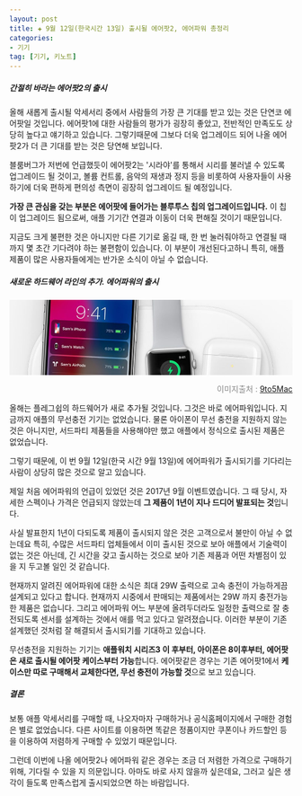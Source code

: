 ```yaml
---  
layout: post  
title: ✚ 9월 12일(한국시간 13일) 출시될 에어팟2, 에어파워 총정리
categories:
- 기기
tag: [기기, 키노트]
---  
```

##### 간절히 바라는 에어팟2의 출시
<p class="drop-korean">
올해 새롭게 출시될 악세서리 중에서 사람들의 가장 큰 기대를 받고 있는 것은 단연코 에어팟일 것입니다. 에어팟1에 대한 사람들의 평가가 굉장히 좋았고, 전반적인 만족도도 상당히 높다고 얘기하고 있습니다. 그렇기때문에 그보다 더욱 업그레이드 되어 나올 에어팟2가 더 큰 기대를 받는 것은 당연해 보입니다.
</p>

블룸버그가 저번에 언급했듯이 에어팟2는 '시라야'를 통해서 시리를 불러낼 수 있도록 업그레이드 될 것이고, 볼륨 컨트롤, 음악의 재생과 정지 등을 비롯하여 사용자들이 사용하기에 더욱 편하게 편의성 측면이 굉장히 업그레이드 될 예정입니다.

**가장 큰 관심을 갖는 부분은 에어팟에 들어가는 블루투스 칩의 업그레이드입니다.** 이 칩이 업그레이드 됨으로써, 애플 기기간 연결과 이동이 더욱 편해질 것이기 때문입니다. 

지금도 크게 불편한 것은 아니지만 다른 기기로 옮길 때, 한 번 눌러줘야하고 연결될 때까지 몇 초간 기다려야 하는 불편함이 있습니다. 이 부분이 개선된다고하니 특히, 애플 제품이 많은 사용자들에게는 반가운 소식이 아닐 수 없습니다.

##### 새로운 하드웨어 라인의 추가. 에어파워의 출시
<div class="markdown-image">
<img src="/assets/article_images/2018-09-09-everything-airpod2-airpower/1.jpg" alt="" align="middle"/><p style="text-align:right;  color:#878787"> 이미지출처 : <a href="https://9to5mac.com/2018/09/08/everything-to-expect-at-apples-september-12th-gather-round-event/"> 9to5Mac </a></p> </div>

올해는 플레그쉽의 하드웨어가 새로 추가될 것입니다. 그것은 바로 에어파워입니다. 지금까지 애플의 무선충전 기기는 없었습니다. 물론 아이폰이 무선 충전을 지원하지 않는 것은 아니지만, 서드파티 제품들을 사용해야만 했고 애플에서 정식으로 출시된 제품은 없었습니다.

그렇기 때문에, 이 번 9월 12일(한국 시간 9월 13일)에 에어파워가 출시되기를 기다리는 사람이 상당히 많은 것으로 알고 있습니다. 

제일 처음 에어파워의 언급이 있었던 것은 2017년 9월 이벤트였습니다. 그 때 당시, 자세한 스펙이나 가격은 언급되지 않았는데 **그 제품이 1년이 지나 드디어 발표되는 것**입니다.

사실 발표한지 1년이 다되도록 제품이 출시되지 않은 것은 고객으로서 불만이 아닐 수 없는데요 특히, 수많은 서드파티 업체들에서 이미 출시된 것으로 보아 애플에서 기술력이 없는 것은 아닌데, 긴 시간을 갖고 출시하는 것으로 보아 기존 제품과 어떤 차별점이 있을 지 두고볼 일인 것 같습니다.

현재까지 알려진 에어파워에 대한 소식은 최대 29W 출력으로 고속 충전이 가능하게끔 설계되고 있다고 합니다. 현재까지 시중에서 판매되는 제품에서는 29W 까지 충전가능한 제품은 없습니다. 그리고 에어파워 어느 부분에 올려두더라도 일정한 출력으로 잘 충전되도록 센서를 설계하는 것에서 애를 먹고 있다고 알려졌습니다. 이러한 부분이 기존 설계했던 것처럼 잘 해결되서 출시되기를 기대하고 있습니다.

무선충전을 지원하는 기기는 **애플워치 시리즈3 이 후부터, 아이폰은 8이후부터, 에어팟은 새로 출시될 에어팟 케이스부터 가능**합니다. 에어팟같은 경우는 기존 에어팟1에서 **케이스만 따로 구매해서 교체한다면, 무선 충전이 가능할 것**으로 보고 있습니다.

##### 결론
보통 애플 악세서리를 구매할 때, 나오자마자 구매하거나 공식홈페이지에서 구매한 경험은 별로 없었습니다. 다른 사이트를 이용하면 똑같은 정품이지만 쿠폰이나 카드할인 등을 이용하여 저렴하게 구매할 수 있었기 때문입니다.

그런데 이번에 나올 에어팟2나 에어파워 같은 경우는 조금 더 저렴한 가격으로 구매하기위해, 기다릴 수 있을 지 의문입니다. 아마도 바로 사지 않을까 싶은데요, 그러고 싶은 생각이 들도록 만족스럽게 출시되었으면 하는 바람입니다.

